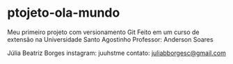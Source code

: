 # ptojeto-ola-mundo
 Meu primeiro projeto com versionamento Git
Feito em um curso de extensão na Universidade Santo Agostinho 
Professor: Anderson Soares

Júlia Beatriz Borges
instagram: juuhstme
contato: juliabborgesc@gmail.com 